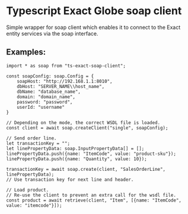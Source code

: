 # Typescript Exact Globe soap client

Simple wrapper for soap client which enables it to connect to the Exact entity services via the soap interface.

## Examples:

    import * as soap from "ts-exact-soap-client";

    const soapConfig: soap.Config = {
        soapHost: "http://192.168.1.1:8010",
        dbHost: "SERVER_NAME\\host_name",
        dbName: "database_name",
        domain: "domain_name",
        password: "password",
        userId: "username"
    }

    // Depending on the mode, the correct WSDL file is loaded.
    const client = await soap.createClient("single", soapConfig);

    // Send order line.
    let transactionKey = "";
    let linePropertyData: soap.InputPropertyData[] = [];
    linePropertyData.push({name: "ItemCode", value: "product-sku"});
    linePropertyData.push({name: "Quantity", value: 10});

    transactionKey = await soap.create(client, "SalesOrderLine", linePropertyData);
    // Use transaction key for next line and header.

    // Load product.
    // Re-use the client to prevent an extra call for the wsdl file.
    const product = await retrieve(client, "Item", [{name: "ItemCode", value: "itemcode"}]);